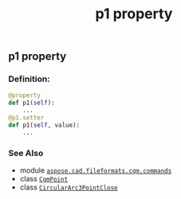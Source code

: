 ﻿---
title: p1 property
second_title: Aspose.CAD for Python via .NET API References
description: 
type: docs
weight: 80
url: /python-net/aspose.cad.fileformats.cgm.commands/circulararc3pointclose/p1/
is_root: false
---

## p1 property

### Definition:
```python
@property
def p1(self):
    ...
@p1.setter
def p1(self, value):
    ...
```

### See Also
* module [`aspose.cad.fileformats.cgm.commands`](../../)
* class [`CgmPoint`](/cad/python-net/aspose.cad.fileformats.cgm.classes/cgmpoint)
* class [`CircularArc3PointClose`](/cad/python-net/aspose.cad.fileformats.cgm.commands/circulararc3pointclose)
